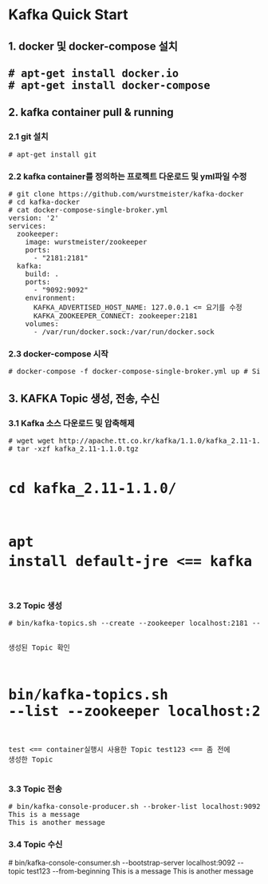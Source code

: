<h1>Kafka Quick Start</h1>

<h2>1. docker 및 docker-compose 설치<h2>
<pre>
# apt-get install docker.io
# apt-get install docker-compose
</pre>

<h2>2. kafka container pull & running</h2>

<h3>2.1 git 설치</h3>
<pre>
# apt-get install git
</pre>

<h3>2.2 kafka container를 정의하는 프로젝트 다운로드 및 yml파일 수정</h3>
<pre>
# git clone https://github.com/wurstmeister/kafka-docker
# cd kafka-docker
# cat docker-compose-single-broker.yml
version: '2'
services:
  zookeeper:
    image: wurstmeister/zookeeper
    ports:
      - "2181:2181"
  kafka:
    build: .
    ports:
      - "9092:9092"
    environment:
      KAFKA_ADVERTISED_HOST_NAME: 127.0.0.1	<= 요기를 수정
      KAFKA_ZOOKEEPER_CONNECT: zookeeper:2181
    volumes:
      - /var/run/docker.sock:/var/run/docker.sock
</pre>

<h3>2.3 docker-compose 시작</h3>
<pre>
# docker-compose -f docker-compose-single-broker.yml up # Single Broker
</pre>

<h2>3. KAFKA Topic 생성, 전송, 수신</h2>

<h3>3.1 Kafka 소스 다운로드 및 압축해제</h3>
<pre>
# wget wget http://apache.tt.co.kr/kafka/1.1.0/kafka_2.11-1.1.0.tgz
# tar -xzf kafka_2.11-1.1.0.tgz

# cd kafka_2.11-1.1.0/
# apt install default-jre  <== kafka shell을 실행하기 위해 필요
</pre>

<h3>3.2 Topic 생성</h3>
<pre>
# bin/kafka-topics.sh --create --zookeeper localhost:2181 --replication-factor 1 --partitions 1 --topic test123

생성된 Topic 확인
# bin/kafka-topics.sh --list --zookeeper localhost:2181
test		<== container실행시 사용한 Topic
test123		<== 좀 전에 생성한 Topic
</pre>

<h3>3.3 Topic 전송</h3>
<pre>
# bin/kafka-console-producer.sh --broker-list localhost:9092 --topic test123
This is a message
This is another message
</pre>

<h3>3.4 Topic 수신</h3>
</pre>
# bin/kafka-console-consumer.sh --bootstrap-server localhost:9092 --topic test123 --from-beginning
This is a message
This is another message
</pre>
